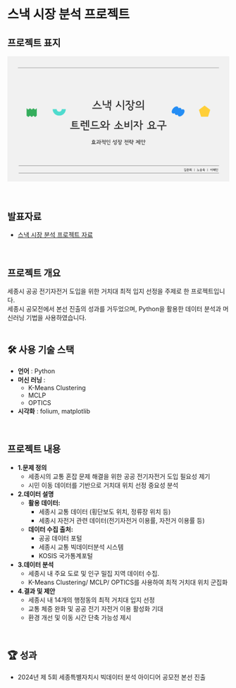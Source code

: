 # 스낵 시장 분석 프로젝트

<div>
  <h2> <strong>프로젝트 표지</strong> </h2>
</div>

![세미 프로젝트 표지](세미_표지.png)

<br>

<div>
  <h2><strong>발표자료</strong></h2>
</div>

<ul>
  <li><a href="세미프로젝트.pdf">스낵 시장 분석 프로젝트 자료</a></li>
</ul>


<br>

<div>
  <h2><strong>프로젝트 개요</strong></h2>
  세종시 공공 전기자전거 도입을 위한 거치대 최적 입지 선정을 주제로 한 프로젝트입니다.<br>
  세종시 공모전에서 본선 진출의 성과를 거두었으며, Python을 활용한 데이터 분석과 머신러닝 기법을 사용하였습니다.<br>
</div>

<br>

<div>
  <h2><strong>🛠 사용 기술 스택</strong></h2>
  <ul>
    <li><strong>언어</strong> : Python </li>
    <li><strong>머신 러닝 </strong>: 
      <ul>  
        <li>K-Means Clustering</li>
        <li>MCLP</li>
        <li>OPTICS</li>
      </ul>
  </li>
    <li><strong>시각화</strong> : folium, matplotlib
  </ul>
</div>

<br>

<div>
  <h2><strong>프로젝트 내용</strong></h2>
  <ul>
    <li><strong>1.문제 정의</strong>
      <ul>
        <li>세종시의 교통 혼잡 문제 해결을 위한 공공 전기자전거 도입 필요성 제기</li>
        <li>시민 이동 데이터를 기반으로 거치대 위치 선정 중요성 분석</li>
      </ul>
    </li>
    <li><strong>2.데이터 설명</strong>
      <ul>
        <li><strong>활용 데이터:</strong>
          <ul>
            <li>세종시 교통 데이터 (횡단보도 위치, 정류장 위치 등)</li>
            <li>세종시 자전거 관련 데이터(전기자전거 이용률, 자전거 이용률 등)</li>
          </ul>
        </li>
        <li><strong>데이터 수집 출처:</strong>
          <ul>
            <li>공공 데이터 포털</li>
            <li>세종시 교통 빅데이터분석 시스템</li>
            <li>KOSIS 국가통계포털</li>
          </ul>
        </li>
      </ul>
    </li>
    <li><strong>3.데이터 분석</strong>
      <ul>
          <li>세종시 내 주요 도로 및 인구 밀집 지역 데이터 수집.</li>
          <li>K-Means Clustering/ MCLP/ OPTICS를 사용하여 최적 거치대 위치 군집화
      </ul>
    </li>
    <li><strong>4.결과 및 제안</strong>
      <ul>
        <li>세종시 내 14개의 행정동의 최적 거치대 입지 선정</li>
        <li>교통 체증 완화 및 공공 전기 자전거 이용 활성화 기대</li>
        <li>환경 개선 및 이동 시간 단축 가능성 제시</li>
      </ul>
    </li>
  </ul>
</div>

<br>

<div>
  <h2><strong>🏆 성과</strong></h2>
  <ul>
    <li>2024년 제 5회 세종특별자치시 빅데이터 분석 아이디어 공모전 본선 진출</li>
  </ul>
</div>

